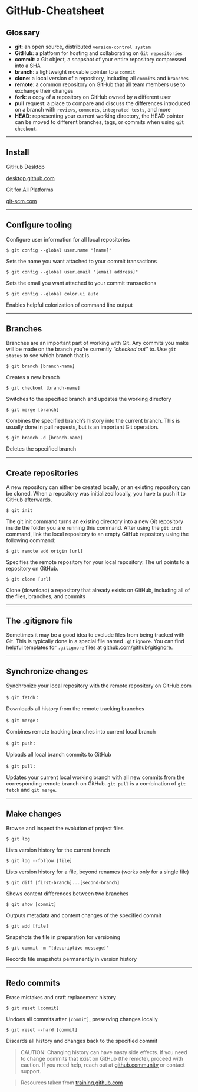 # GitHub-Cheatsheet

## Glossary
- **git**: an open source, distributed `version-control system`
- **GitHub**: a platform for hosting and collaborating on `Git repositories`
- **commit**: a Git object, a snapshot of your entire repository compressed into a SHA
- **branch**: a lightweight movable pointer to a `commit`
- **clone**: a local version of a repository, including all `commits` and `branches`
- **remote**: a common repository on GitHub that all team members use to exchange their changes
- **fork**: a copy of a repository on GitHub owned by a different user
- **pull** request: a place to compare and discuss the differences introduced on a branch with `reviews`, `comments`, `integrated tests`, and more
- **HEAD**: representing your current working directory, the HEAD pointer can be moved to different branches, tags, or commits when using `git checkout`.


---
## Install
GitHub Desktop

[desktop.github.com](https://desktop.github.com/)

Git for All Platforms

[git-scm.com](https://git-scm.com/)

---

## Configure tooling
Configure user information for all local repositories

`$ git config --global user.name "[name]"`

Sets the name you want attached to your commit transactions

`$ git config --global user.email "[email address]"`

Sets the email you want attached to your commit transactions

`$ git config --global color.ui auto`

Enables helpful colorization of command line output

---
## Branches
Branches are an important part of working with Git. Any commits you make will be made on the branch you’re currently *“checked out”* to. Use `git status` to see which branch that is.

`$ git branch [branch-name]`

Creates a new branch

`$ git checkout [branch-name]`

Switches to the specified branch and updates the working directory

`$ git merge [branch]`

Combines the specified branch’s history into the current branch. This is usually done in pull requests, but is an important Git operation.

`$ git branch -d [branch-name]`

Deletes the specified branch

---
## Create repositories

A new repository can either be created locally, or an existing repository can be cloned. When a repository was initialized locally, you have to push it to GitHub afterwards.

`$ git init`

The git init command turns an existing directory into a new Git repository inside the folder you are running this command. After using the `git init` command, link the local repository to an empty GitHub repository using the following command:

`$ git remote add origin [url]`

Specifies the remote repository for your local repository. The url points to a repository on GitHub.

`$ git clone [url]`

Clone (download) a repository that already exists on GitHub, including all of the files, branches, and commits

---
## The .gitignore file
Sometimes it may be a good idea to exclude files from being tracked with Git. This is typically done in a special file named `.gitignore`. You can find helpful templates for `.gitignore` files at [github.com/github/gitignore](https://github.com/github/gitignore).

---
## Synchronize changes
Synchronize your local repository with the remote repository on GitHub.com

`$ git fetch` :

Downloads all history from the remote tracking branches

`$ git merge` :

Combines remote tracking branches into current local branch

`$ git push` :

Uploads all local branch commits to GitHub

`$ git pull` :

Updates your current local working branch with all new commits from the corresponding remote branch on GitHub. `git pull` is a combination of `git fetch` and `git merge`.

---
## Make changes
Browse and inspect the evolution of project files

`$ git log`

Lists version history for the current branch

`$ git log --follow [file]`

Lists version history for a file, beyond renames (works only for a single file)

`$ git diff [first-branch]...[second-branch]`

Shows content differences between two branches

`$ git show [commit]`

Outputs metadata and content changes of the specified commit

`$ git add [file]`

Snapshots the file in preparation for versioning

`$ git commit -m "[descriptive message]"`

Records file snapshots permanently in version history

---
## Redo commits
Erase mistakes and craft replacement history

`$ git reset [commit]`

Undoes all commits after `[commit]`, preserving changes locally

`$ git reset --hard [commit]`

Discards all history and changes back to the specified commit

> CAUTION! Changing history can have nasty side effects. If you need to change commits that exist on GitHub (the remote), proceed with caution. If you need help, reach out at [github.community](https://github.community/) or contact support.


> Resources taken from [training.github.com](https://training.github.com/downloads/github-git-cheat-sheet/)

